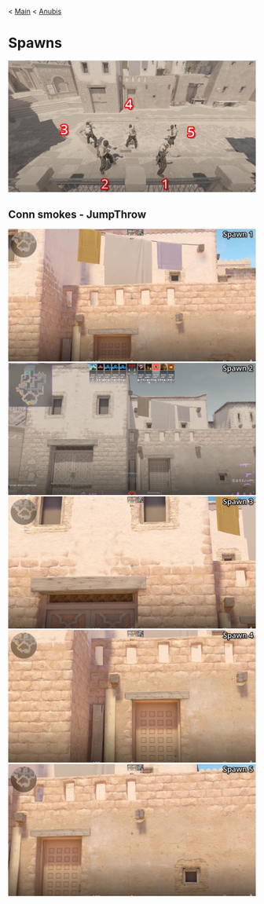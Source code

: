 < [Main](/README.md)
< [Anubis](../../README.md)

# Spawns

<img src="../spawns.png">

## Conn smokes - JumpThrow

<img src="./1.png">
<img src="./2.png">
<img src="./3.png">
<img src="./4.png">
<img src="./5.png">